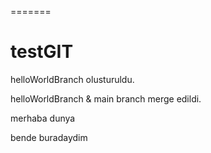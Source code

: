 =======
# testGIT

helloWorldBranch olusturuldu.

helloWorldBranch & main branch merge edildi. 

merhaba dunya

bende buradaydim
